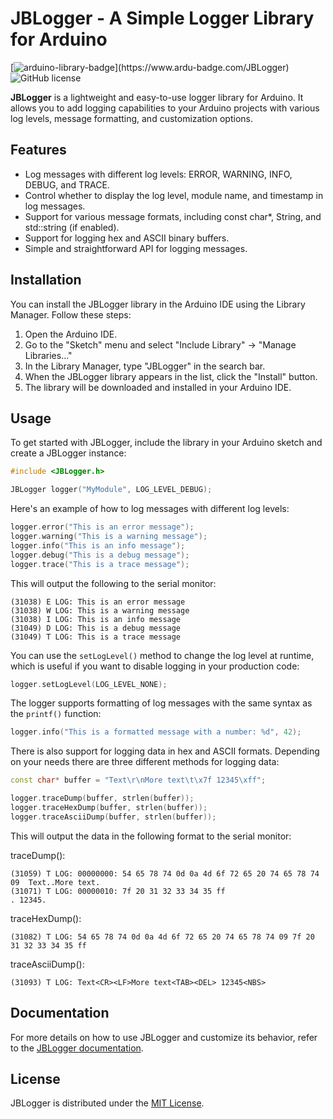 # JBLogger - A Simple Logger Library for Arduino

[![arduino-library-badge](https://www.ardu-badge.com/badge/JBLogger.svg?)](https://www.ardu-badge.com/JBLogger)
![GitHub license](https://img.shields.io/badge/license-MIT-blue.svg)

**JBLogger** is a lightweight and easy-to-use logger library for Arduino. It allows you to add logging capabilities to your Arduino projects with various log levels, message formatting, and customization options.

## Features

- Log messages with different log levels: ERROR, WARNING, INFO, DEBUG, and TRACE.
- Control whether to display the log level, module name, and timestamp in log messages.
- Support for various message formats, including const char*, String, and std::string (if enabled).
- Support for logging hex and ASCII binary buffers.
- Simple and straightforward API for logging messages.

## Installation

You can install the JBLogger library in the Arduino IDE using the Library Manager. Follow these steps:

1. Open the Arduino IDE.
2. Go to the "Sketch" menu and select "Include Library" -> "Manage Libraries..."
3. In the Library Manager, type "JBLogger" in the search bar.
4. When the JBLogger library appears in the list, click the "Install" button.
5. The library will be downloaded and installed in your Arduino IDE.

## Usage

To get started with JBLogger, include the library in your Arduino sketch and create a JBLogger instance:

```cpp
#include <JBLogger.h>

JBLogger logger("MyModule", LOG_LEVEL_DEBUG);
```

Here's an example of how to log messages with different log levels:

```cpp
logger.error("This is an error message");
logger.warning("This is a warning message");
logger.info("This is an info message");
logger.debug("This is a debug message");
logger.trace("This is a trace message");
```

This will output the following to the serial monitor:

```
(31038) E LOG: This is an error message
(31038) W LOG: This is a warning message
(31038) I LOG: This is an info message
(31049) D LOG: This is a debug message
(31049) T LOG: This is a trace message
```

You can use the `setLogLevel()` method to change the log level at runtime, 
which is useful if you want to disable logging in your production code:

```cpp
logger.setLogLevel(LOG_LEVEL_NONE);
```

The logger supports formatting of log messages with the same syntax as the `printf()` function:

```cpp
logger.info("This is a formatted message with a number: %d", 42);
```

There is also support for logging data in hex and ASCII formats. Depending 
on your needs there are three different methods for logging data:

```cpp
const char* buffer = "Text\r\nMore text\t\x7f 12345\xff";

logger.traceDump(buffer, strlen(buffer));
logger.traceHexDump(buffer, strlen(buffer));
logger.traceAsciiDump(buffer, strlen(buffer));
```

This will output the data in the following format to the serial monitor:

traceDump():
```
(31059) T LOG: 00000000: 54 65 78 74 0d 0a 4d 6f 72 65 20 74 65 78 74 09  Text..More text.
(31071) T LOG: 00000010: 7f 20 31 32 33 34 35 ff                          . 12345.                         
```
traceHexDump():
```
(31082) T LOG: 54 65 78 74 0d 0a 4d 6f 72 65 20 74 65 78 74 09 7f 20 31 32 33 34 35 ff
```
traceAsciiDump():
```
(31093) T LOG: Text<CR><LF>More text<TAB><DEL> 12345<NBS>
```

## Documentation

For more details on how to use JBLogger and customize its behavior, 
refer to the [JBLogger documentation](https://jonnybergdahl.github.io/jblogger/).

## License
JBLogger is distributed under the [MIT License](LICENSE).
